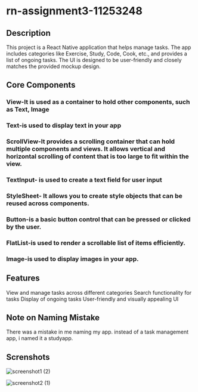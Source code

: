 # rn-assignment3-11253248

## Description

This project is a React Native application that helps manage tasks. The app includes categories like Exercise, Study, Code, Cook, etc., and provides a list of ongoing tasks. The UI is designed to be user-friendly and closely matches the provided mockup design.

## Core Components

### View-It is used as a container to hold other components, such as Text, Image
### Text-is used to display text in your app
### ScrollView-It provides a scrolling container that can hold multiple components and views. It allows vertical and horizontal scrolling of content that is too large to fit within the view.
### TextInput- is used to create a text field for user input
### StyleSheet- It allows you to create style objects that can be reused across components.
### Button-is a basic button control that can be pressed or clicked by the user.
### FlatList-is used to render a scrollable list of items efficiently.
### Image-is used to display images in your app.

## Features

View and manage tasks across different categories
Search functionality for tasks
Display of ongoing tasks
User-friendly and visually appealing UI

## Note on Naming Mistake

There was a mistake in me naming my app. instead of a task management app, i named it a studyapp.

## Screnshots

![screenshot1 (2)](https://github.com/AdwoaAkonnor/rn-assignment3-11253248/assets/170194218/afb29035-d666-4c0e-b5ef-0e7af9681588)

![screenshot2 (1)](https://github.com/AdwoaAkonnor/rn-assignment3-11253248/assets/170194218/3f41a296-c7e4-4e4e-925b-4fc6bfddf4fa)
